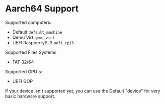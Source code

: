 # Aarch64 Support

Supported computers:
- Default ``default_machine``
- Qemu Virt ``qemu_virt``
- UEFI RaspberryPi 3 ``uefi_rpi3``

Supported Files Systems:
- FAT 32/64

Supported GPU's:
- UEFI GOP

If your device isn't supported yet, you can use the Default "device" for very basic hardware support.
